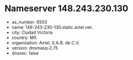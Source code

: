 # Nameserver 148.243.230.130

* as_number: 6503
* name: 148-243-230-130.static.axtel.net.
* city: Ciudad Victoria
* country: MX
* organization: Axtel, S.A.B. de C.V.
* version: dnsmasq-2.75
* dnssec: false
